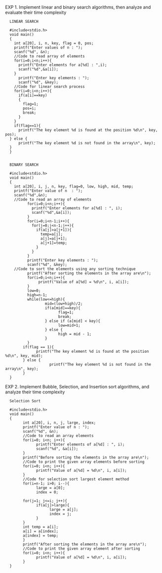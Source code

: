 EXP 1. Implement linear and binary search algorithms, then analyze and evaluate their time complexity

      LINEAR SEARCH
      
      #include<stdio.h>
      void main()
      {
        int a[20], i, n, key, flag = 0, pos;
        printf("Enter values of n : ");
        scanf("%d", &n);
        //Code to read array of elements
        for(i=0;i<n;i++){
          printf("Enter elements for a[%d] : ",i);
          scanf("%d",&a[i]);
        }
          printf("Enter key elements : ");
          scanf("%d", &key);
        //Code for linear search process
        for(i=0;i<n;i++){
          if(a[i]==key)
          {
            flag=1;
            pos=i;
            break;
          }
        }
        if(flag==1){
          printf("The key element %d is found at the position %d\n", key, pos);
      } else {
          printf("The key element %d is not found in the array\n", key);
      }
      }


      BINARY SEARCH

      #include<stdio.h>
      void main()
      {
        int a[20], i, j, n, key, flag=0, low, high, mid, temp;
        printf("Enter value of n  : ");
        scanf("%d",&n);
        //Code to read an array of elements
              for(i=0;i<n;i++){
                printf("Enter elements for a[%d] : ", i);
                scanf("%d",&a[i]);
              }
              for(i=0;i<n-1;i++){
                for(j=0;j<n-1;j++){
                  if(a[j]>a[j+1]){
                    temp=a[j];
                    a[j]=a[j+1];
                    a[j+1]=temp;
                  }
                }
              }
              printf("Enter key elements : ");
              scanf("%d", &key);
        //Code to sort the elements using any sorting technique
              printf("After sorting the elements in the array are\n");
              for(i=0;i<n;i++){
                   printf("Value of a[%d] = %d\n", i, a[i]);
              }
              low=0;
              high=n-1;
              while(low<=high){
                      mid=(low+high)/2;
                      if(a[mid]==key){
                            flag=1;
                            break;
                      } else if (a[mid] < key){
                            low=mid+1;
                      } else {
                            high = mid - 1;
                      }
              }
            if(flag == 1){
                  printf("The key element %d is found at the position %d\n", key, mid);
            } else {
                        printf("The key element %d is not found in the array\n", key);
            }
      }



EXP 2. Implement Bubble, Selection, and Insertion sort algorithms, and analyze their time complexity

      Selection Sort

      #include<stdio.h>
      void main()
      {
            int a[20], i, n, j, large, index;
            printf("Enter value of n : ");
            scanf("%d", &n);
            //Code to read an array elements
            for(i=0; i<n; i++){
                  printf("Enter elements of a[%d] : ", i);
                  scanf("%d", &a[i]);
            }
            printf("Before sorting the elements in the array are\n");
            //Code to print the given array elements before sorting
            for(i=0; i<n; i++){
                  printf("Value of a[%d] = %d\n", i, a[i]);
            }
            //Code for selection sort largest element method
            for(i=n-1; i>0; i--){
                  large = a[0];
                  index = 0;

            for(j=1; j<=i; j++){
                  if(a[j]>large){
                        large = a[j];
                        index = j;
                  }
            }
            int temp = a[i];
            a[i] = a[index];
            a[index] = temp;
            }
            printf("After sorting the elements in the array are\n");
            //Code to print the given array element after sorting
            for(i=0; i<n; i++){
                  printf("Value of a[%d] = %d\n", i, a[i]);
            }
      }
      
            
            
      
